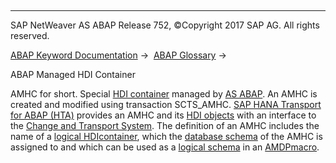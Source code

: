   

* * *

SAP NetWeaver AS ABAP Release 752, ©Copyright 2017 SAP AG. All rights reserved.

[ABAP Keyword Documentation](javascript:call_link\('abenabap.htm'\)) →  [ABAP Glossary](javascript:call_link\('abenabap_glossary.htm'\)) → 

ABAP Managed HDI Container

AMHC for short. Special [HDI container](javascript:call_link\('abenhdi_container_glosry.htm'\) "Glossary Entry") managed by [AS ABAP](javascript:call_link\('abensap_nw_abap_glosry.htm'\) "Glossary Entry"). An AMHC is created and modified using transaction SCTS\_AMHC. [SAP HANA Transport for ABAP (HTA)](javascript:call_link\('abenhta_glosry.htm'\) "Glossary Entry") provides an AMHC and its [HDI objects](javascript:call_link\('abenhdi_object_glosry.htm'\) "Glossary Entry") with an interface to the [Change and Transport System](javascript:call_link\('abencts_glosry.htm'\) "Glossary Entry"). The definition of an AMHC includes the name of a [logical HDIcontainer](javascript:call_link\('abenlogical_hdi_glosry.htm'\) "Glossary Entry"), which the [database schema](javascript:call_link\('abendatabase_schema_glosry.htm'\) "Glossary Entry") of the AMHC is assigned to and which can be used as a [logical schema](javascript:call_link\('abenlogical_schema_glosry.htm'\) "Glossary Entry") in an [AMDPmacro](javascript:call_link\('abenamdp_macro_glosry.htm'\) "Glossary Entry").